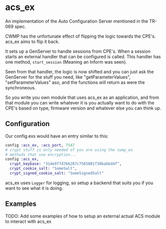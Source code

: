 # acs_ex

An implementation of the Auto Configuration Server mentioned in the TR-069 spec.

CWMP has the unfortunate effect of flipping the logic towards the CPE's. acs_ex aims to flip it
back.

It sets up a GenServer to handle sessions from CPE's. When a session starts an external handler that
can be configured is called. This handler has one method, `start_session` (Meaning an Inform was seen).

Seen from that handler, the logic is now shifted and you can just ask the GenServer for the stuff you need,
like "getParameterValues", "setParameterValues" aso, and the functions will return as were the
synchroneous.

So you write you own module that uses acs_ex as an application, and from that module you can
write whatever it is you actually want to do with the CPE's based on type, firmware version and
whatever else you can think up.

## Configuration

Our config.exs would have an entry similar to this:

```elixir
config :acs_ex, :acs_port, 7547
# crypt stuff is only needed of you are using the cwmp_ex
# methods that use encryption...
config :acs_ex,
  crypt_keybase: "31de9f7d766287c7565801f30babbd4f",
  crypt_cookie_salt: "SomeSalt",
  crypt_signed_cookie_salt: "SomeSignedSalt"

```

acs_ex uses `Logger` for logging, so setup a backend that suits you if you want to see what it
is doing.

## Examples

TODO: Add some examples of how to setup an external actual ACS module to interact with acs_ex


